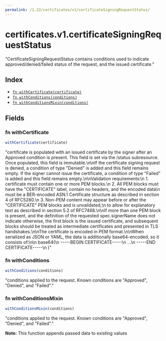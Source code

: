 ```yaml
---
permalink: /1.22/certificates/v1/certificateSigningRequestStatus/
---
```


# certificates.v1.certificateSigningRequestStatus

"CertificateSigningRequestStatus contains conditions used to indicate approved/denied/failed status of the request, and the issued certificate."

## Index

* [`fn withCertificate(certificate)`](#fn-withcertificate)
* [`fn withConditions(conditions)`](#fn-withconditions)
* [`fn withConditionsMixin(conditions)`](#fn-withconditionsmixin)

## Fields

### fn withCertificate

```ts
withCertificate(certificate)
```

"certificate is populated with an issued certificate by the signer after an Approved condition is present. This field is set via the /status subresource. Once populated, this field is immutable.\n\nIf the certificate signing request is denied, a condition of type \"Denied\" is added and this field remains empty. If the signer cannot issue the certificate, a condition of type \"Failed\" is added and this field remains empty.\n\nValidation requirements:\n 1. certificate must contain one or more PEM blocks.\n 2. All PEM blocks must have the \"CERTIFICATE\" label, contain no headers, and the encoded data\n  must be a BER-encoded ASN.1 Certificate structure as described in section 4 of RFC5280.\n 3. Non-PEM content may appear before or after the \"CERTIFICATE\" PEM blocks and is unvalidated,\n  to allow for explanatory text as described in section 5.2 of RFC7468.\n\nIf more than one PEM block is present, and the definition of the requested spec.signerName does not indicate otherwise, the first block is the issued certificate, and subsequent blocks should be treated as intermediate certificates and presented in TLS handshakes.\n\nThe certificate is encoded in PEM format.\n\nWhen serialized as JSON or YAML, the data is additionally base64-encoded, so it consists of:\n\n    base64(\n    -----BEGIN CERTIFICATE-----\n    ...\n    -----END CERTIFICATE-----\n    )"

### fn withConditions

```ts
withConditions(conditions)
```

"conditions applied to the request. Known conditions are \"Approved\", \"Denied\", and \"Failed\"."

### fn withConditionsMixin

```ts
withConditionsMixin(conditions)
```

"conditions applied to the request. Known conditions are \"Approved\", \"Denied\", and \"Failed\"."

**Note:** This function appends passed data to existing values
